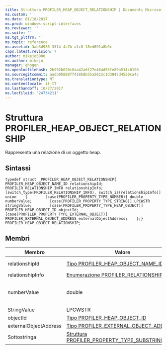 ```yaml
---
title: Struttura PROFILER_HEAP_OBJECT_RELATIONSHIP | Documenti Microsoft
ms.custom: ''
ms.date: 01/18/2017
ms.prod: windows-script-interfaces
ms.reviewer: ''
ms.suite: ''
ms.tgt_pltfrm: ''
ms.topic: reference
ms.assetid: 3ab3d986-3314-4c7b-a1c8-18ed691a8b9c
caps.latest.revision: 7
author: mikejo5000
ms.author: mikejo
manager: ghogen
ms.openlocfilehash: 2b992b020c0aa42a6f27e484d55fe89a514c0198
ms.sourcegitcommit: aadb9588877418b8b55a5612c1d3842d4520ca4c
ms.translationtype: MT
ms.contentlocale: it-IT
ms.lasthandoff: 10/27/2017
ms.locfileid: "24734211"
---
```

# <a name="profilerheapobjectrelationship-structure"></a>Struttura PROFILER_HEAP_OBJECT_RELATIONSHIP
Rappresenta una relazione di un oggetto heap.  
  
## <a name="syntax"></a>Sintassi  
  
```  
typedef struct _PROFILER_HEAP_OBJECT_RELATIONSHIP{    PROFILER_HEAP_OBJECT_NAME_ID relationshipId;    PROFILER_RELATIONSHIP_INFO relationshipInfo;    [switch_type(PROFILER_RELATIONSHIP_INFO), switch_is(relationshipInfo)] union    {        [case(PROFILER_PROPERTY_TYPE_NUMBER)] double numberValue;        [case(PROFILER_PROPERTY_TYPE_STRING)] LPCWSTR stringValue;        [case(PROFILER_PROPERTY_TYPE_HEAP_OBJECT)] PROFILER_HEAP_OBJECT_ID objectId;        [case(PROFILER_PROPERTY_TYPE_EXTERNAL_OBJECT)] PROFILER_EXTERNAL_OBJECT_ADDRESS externalObjectAddress;    };} PROFILER_HEAP_OBJECT_RELATIONSHIP;  
```  
  
## <a name="members"></a>Membri  
  
|Membro|Valore|Descrizione|  
|------------|-----------|-----------------|  
|relationshipId|[Tipo PROFILER_HEAP_OBJECT_NAME_ID](../../winscript/reference/profiler-heap-object-name-id-type.md)|L'ID della relazione il nome, da [IActiveScriptProfilerHeapEnum::GetNameIdMap](../../winscript/reference/iactivescriptprofilerheapenum-getnameidmap.md).|  
|relationshipInfo|[Enumerazione PROFILER_RELATIONSHIP_INFO](../../winscript/reference/profiler-relationship-info-enumeration.md)|Informazioni sulla relazione.|  
|numberValue|double|Il valore del numero. Solo una delle `numberValue` / `stringValue` / `objectId` / `externalObjectAddress` è impostata, in base il `relationshipInfo` valore.|  
|StringValue|LPCWSTR|Valore stringa.|  
|objectId|[Tipo PROFILER_HEAP_OBJECT_ID](../../winscript/reference/profiler-heap-object-id-type.md)|L'ID dell'oggetto heap.|  
|externalObjectAddress|[Tipo PROFILER_EXTERNAL_OBJECT_ADDRESS](../../winscript/reference/profiler-external-object-address-type.md)|L'indirizzo dell'oggetto esterno.|  
|Sottostringa|[Struttura PROFILER_PROPERTY_TYPE_SUBSTRING_INFO](../../winscript/reference/profiler-property-type-substring-info-structure.md)|Le informazioni sul tipo di sottostringa.|